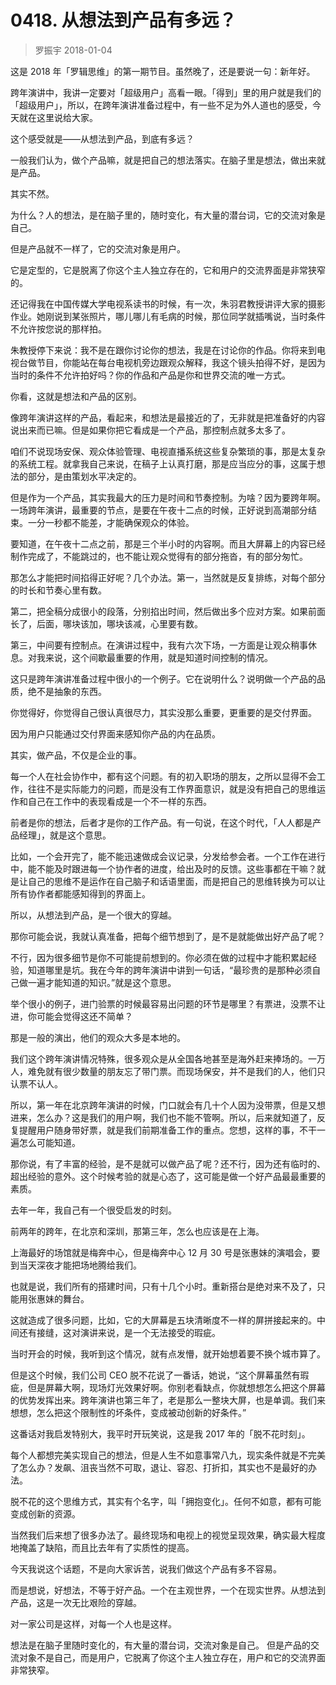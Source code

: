 # 0418. 从想法到产品有多远？
> 罗振宇
2018-01-04

这是 2018 年「罗辑思维」的第一期节目。虽然晚了，还是要说一句：新年好。

跨年演讲中，我讲一定要对「超级用户」高看一眼。「得到」里的用户就是我们的「超级用户」，所以，在跨年演讲准备过程中，有一些不足为外人道也的感受，今天就在这里说给大家。

这个感受就是——从想法到产品，到底有多远？

一般我们认为，做个产品嘛，就是把自己的想法落实。在脑子里是想法，做出来就是产品。

其实不然。

为什么？人的想法，是在脑子里的，随时变化，有大量的潜台词，它的交流对象是自己。

但是产品就不一样了，它的交流对象是用户。

它是定型的，它是脱离了你这个主人独立存在的，它和用户的交流界面是非常狭窄的。

还记得我在中国传媒大学电视系读书的时候，有一次，朱羽君教授讲评大家的摄影作业。她刚说到某张照片，哪儿哪儿有毛病的时候，那位同学就插嘴说，当时条件不允许按您说的那样拍。

朱教授停下来说：我不是在跟你讨论你的想法，我是在讨论你的作品。你将来到电视台做节目，你能站在每台电视机旁边跟观众解释，我这个镜头拍得不好，是因为当时的条件不允许拍好吗？你的作品和产品是你和世界交流的唯一方式。

你看，这就是想法和产品的区别。

像跨年演讲这样的产品，看起来，和想法是最接近的了，无非就是把准备好的内容说出来而已嘛。但是如果你把它看成是一个产品，那控制点就多太多了。

咱们不说现场安保、观众体验管理、电视直播系统这些复杂繁琐的事，那是太复杂的系统工程。就拿我自己来说，在稿子上认真打磨，那是应当应分的事，这属于想法的部分，是由策划水平决定的。

但是作为一个产品，其实我最大的压力是时间和节奏控制。为啥？因为要跨年啊。一场跨年演讲，最重要的节点，是要在午夜十二点的时候，正好说到高潮部分结束。一分一秒都不能差，才能确保观众的体验。

要知道，在午夜十二点之前，那是三个半小时的内容啊。而且大屏幕上的内容已经制作完成了，不能跳过的，也不能让观众觉得有的部分拖沓，有的部分匆忙。

那怎么才能把时间掐得正好呢？几个办法。第一，当然就是反复排练，对每个部分的时长和节奏心里有数。

第二，把全稿分成很小的段落，分别掐出时间，然后做出多个应对方案。如果前面长了，后面，哪块该加，哪块该减，心里要有数。

第三，中间要有控制点。在演讲过程中，我有六次下场，一方面是让观众稍事休息。对我来说，这个间歇最重要的作用，就是知道时间控制的情况。

这只是跨年演讲准备过程中很小的一个例子。它在说明什么？说明做一个产品的品质，绝不是抽象的东西。

你觉得好，你觉得自己很认真很尽力，其实没那么重要，更重要的是交付界面。

因为用户只能通过交付界面来感知你产品的内在品质。

其实，做产品，不仅是企业的事。

每一个人在社会协作中，都有这个问题。有的初入职场的朋友，之所以显得不会工作，往往不是实际能力的问题，而是没有工作界面意识，就是没有把自己的思维运作和自己在工作中的表现看成是一个不一样的东西。

前者是你的想法，后者才是你的工作产品。有一句说，在这个时代，「人人都是产品经理」，就是这个意思。

比如，一个会开完了，能不能迅速做成会议记录，分发给参会者。一个工作在进行中，能不能及时跟进每一个协作者的进度，给出及时的反馈。这些事都在干嘛？就是让自己的思维不是运作在自己脑子和话语里面，而是把自己的思维转换为可以让所有协作者都能感知得到的界面上。

所以，从想法到产品，是一个很大的穿越。

那你可能会说，我就认真准备，把每个细节想到了，是不是就能做出好产品了呢？

不行，因为很多细节是你不可能提前想到的。你必须在做的过程中才能积累起经验，知道哪里是坑。我在今年的跨年演讲中讲到一句话，“最珍贵的是那种必须自己做一遍才能知道的知识。”就是这个意思。

举个很小的例子，进门验票的时候最容易出问题的环节是哪里？有票进，没票不让进，你可能会觉得这还不简单？

那是一般的演出，他们的观众大多是本地的。

我们这个跨年演讲情况特殊，很多观众是从全国各地甚至是海外赶来捧场的。一万人，难免就有很少数量的朋友忘了带门票。而现场保安，并不是我们的人，他们只认票不认人。

所以，第一年在北京跨年演讲的时候，门口就会有几十个人因为没带票，但是又想进来，怎么办？这是我们的用户啊，我们也不能不管啊。所以，后来就知道了，反复提醒用户随身带好票，就是我们前期准备工作的重点。您想，这样的事，不干一遍怎么可能知道。

那你说，有了丰富的经验，是不是就可以做产品了呢？还不行，因为还有临时的、超出经验的意外。这个时候考验的就是心态了，这可能是做一个好产品最最重要的素质。

去年一年，我自己有一个很受启发的时刻。

前两年的跨年，在北京和深圳，那第三年，怎么也应该是在上海。

上海最好的场馆就是梅奔中心，但是梅奔中心 12 月 30 号是张惠妹的演唱会，要到当天深夜才能把场地腾给我们。

也就是说，我们所有的搭建时间，只有十几个小时。重新搭台是绝对来不及了，只能用张惠妹的舞台。

这就造成了很多问题，比如，它的大屏幕是五块清晰度不一样的屏拼接起来的。中间还有接缝，这对演讲来说，是一个无法接受的瑕疵。

当时开会的时候，我听到这个情况，就有点发懵，就开始想着要不换个城市算了。

但是这个时候，我们公司 CEO 脱不花说了一番话，她说，“这个屏幕虽然有瑕疵，但是屏幕大啊，现场灯光效果好啊。你别老看缺点，你就想想怎么把这个屏幕的优势发挥出来。跨年演讲也第三年了，老是那么一整块大屏，也是单调。我们来想想，怎么把这个限制性的坏条件，变成被动创新的好条件。”

这番话对我启发特别大，我平时开玩笑说，这是我 2017 年的「脱不花时刻」。

每个人都想完美实现自己的想法，但是人生不如意事常八九，现实条件就是不完美了怎么办？发飙、沮丧当然不可取，退让、容忍、打折扣，其实也不是最好的办法。

脱不花的这个思维方式，其实有个名字，叫「拥抱变化」。任何不如意，都有可能变成创新的资源。

当然我们后来想了很多办法了。最终现场和电视上的视觉呈现效果，确实最大程度地掩盖了缺陷，而且比去年有了实质性的提高。

今天我说这个话题，不是向大家诉苦，说我们做这个产品有多不容易。

而是想说，好想法，不等于好产品。一个在主观世界，一个在现实世界。从想法到产品，这是一次无比艰险的穿越。

对一家公司是这样，对每一个人也是这样。

想法是在脑子里随时变化的，有大量的潜台词，交流对象是自己。 但是产品的交流对象不是自己，而是用户，它脱离了你这个主人独立存在，用户和它的交流界面非常狭窄。


